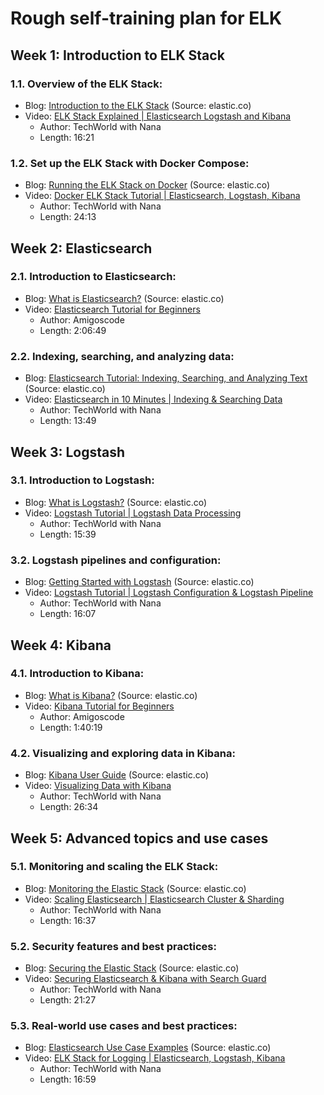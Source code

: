 # Rough self-training plan for ELK

## Week 1: Introduction to ELK Stack

### 1.1. Overview of the ELK Stack:
- Blog: [Introduction to the ELK Stack](https://www.elastic.co/blog/introduction-elk-stack) (Source: elastic.co)
- Video: [ELK Stack Explained | Elasticsearch Logstash and Kibana](https://www.youtube.com/watch?v=MRMgd6E9AXE)
  - Author: TechWorld with Nana
  - Length: 16:21

### 1.2. Set up the ELK Stack with Docker Compose:
- Blog: [Running the ELK Stack on Docker](https://www.elastic.co/blog/running-the-elk-stack-on-docker) (Source: elastic.co)
- Video: [Docker ELK Stack Tutorial | Elasticsearch, Logstash, Kibana](https://www.youtube.com/watch?v=4UG4ohuJQ0k)
  - Author: TechWorld with Nana
  - Length: 24:13

## Week 2: Elasticsearch

### 2.1. Introduction to Elasticsearch:
- Blog: [What is Elasticsearch?](https://www.elastic.co/what-is/elasticsearch) (Source: elastic.co)
- Video: [Elasticsearch Tutorial for Beginners](https://www.youtube.com/watch?v=kZ5bL0Q1m_s)
  - Author: Amigoscode
  - Length: 2:06:49

### 2.2. Indexing, searching, and analyzing data:
- Blog: [Elasticsearch Tutorial: Indexing, Searching, and Analyzing Text](https://www.elastic.co/blog/found-elasticsearch-searching-text) (Source: elastic.co)
- Video: [Elasticsearch in 10 Minutes | Indexing & Searching Data](https://www.youtube.com/watch?v=7Joo9p8kKg4)
  - Author: TechWorld with Nana
  - Length: 13:49

## Week 3: Logstash

### 3.1. Introduction to Logstash:
- Blog: [What is Logstash?](https://www.elastic.co/what-is/logstash) (Source: elastic.co)
- Video: [Logstash Tutorial | Logstash Data Processing](https://www.youtube.com/watch?v=qtUx9WgE_tE)
  - Author: TechWorld with Nana
  - Length: 15:39

### 3.2. Logstash pipelines and configuration:
- Blog: [Getting Started with Logstash](https://www.elastic.co/guide/en/logstash/current/getting-started-with-logstash.html) (Source: elastic.co)
- Video: [Logstash Tutorial | Logstash Configuration & Logstash Pipeline](https://www.youtube.com/watch?v=ue5BO7oDAaM)
  - Author: TechWorld with Nana
  - Length: 16:07

## Week 4: Kibana

### 4.1. Introduction to Kibana:
- Blog: [What is Kibana?](https://www.elastic.co/what-is/kibana) (Source: elastic.co)
- Video: [Kibana Tutorial for Beginners](https://www.youtube.com/watch?v=3-8MxA2Z2io)
  - Author: Amigoscode
  - Length: 1:40:19

### 4.2. Visualizing and exploring data in Kibana:
- Blog: [Kibana User Guide](https://www.elastic.co/guide/en/kibana/current/index.html) (Source: elastic.co)
- Video: [Visualizing Data with Kibana](https://www.youtube.com/watch?v=XTmANb4MMU0)
  - Author: TechWorld with Nana
  - Length: 26:34

## Week 5: Advanced topics and use cases

### 5.1. Monitoring and scaling the ELK Stack:
- Blog: [Monitoring the Elastic Stack](https://www.elastic.co/guide/en/elastic-stack-overview/current/monitoring.html) (Source: elastic.co)
- Video: [Scaling Elasticsearch | Elasticsearch Cluster & Sharding](https://www.youtube.com/watch?v=4OJG4f6zgXs)
  - Author: TechWorld with Nana
  - Length: 16:37

### 5.2. Security features and best practices:
- Blog: [Securing the Elastic Stack](https://www.elastic.co/guide/en/elastic-stack-overview/current/securing-the-elastic-stack.html) (Source: elastic.co)
- Video: [Securing Elasticsearch & Kibana with Search Guard](https://www.youtube.com/watch?v=Uf0OAy6MWPo)
  - Author: TechWorld with Nana
  - Length: 21:27

### 5.3. Real-world use cases and best practices:
- Blog: [Elasticsearch Use Case Examples](https://www.elastic.co/use-cases) (Source: elastic.co)
- Video: [ELK Stack for Logging | Elasticsearch, Logstash, Kibana](https://www.youtube.com/watch?v=Ww5VH-3hyI0)
  - Author: TechWorld with Nana
  - Length: 16:59

